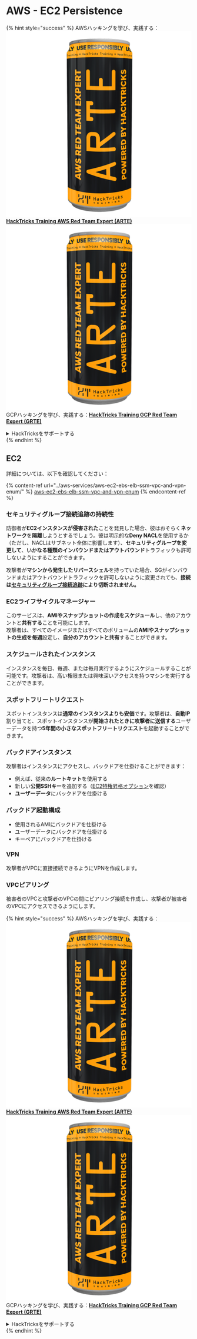 # AWS - EC2 Persistence

{% hint style="success" %}
AWSハッキングを学び、実践する：<img src="../../../.gitbook/assets/image (1) (1) (1).png" alt="" data-size="line">[**HackTricks Training AWS Red Team Expert (ARTE)**](https://training.hacktricks.xyz/courses/arte)<img src="../../../.gitbook/assets/image (1) (1) (1).png" alt="" data-size="line">\
GCPハッキングを学び、実践する：<img src="../../../.gitbook/assets/image (2).png" alt="" data-size="line">[**HackTricks Training GCP Red Team Expert (GRTE)**<img src="../../../.gitbook/assets/image (2).png" alt="" data-size="line">](https://training.hacktricks.xyz/courses/grte)

<details>

<summary>HackTricksをサポートする</summary>

* [**サブスクリプションプラン**](https://github.com/sponsors/carlospolop)を確認してください！
* **💬 [**Discordグループ**](https://discord.gg/hRep4RUj7f)または[**Telegramグループ**](https://t.me/peass)に参加するか、**Twitter** 🐦 [**@hacktricks\_live**](https://twitter.com/hacktricks_live)**をフォローしてください。**
* **[**HackTricks**](https://github.com/carlospolop/hacktricks)および[**HackTricks Cloud**](https://github.com/carlospolop/hacktricks-cloud)のGitHubリポジトリにPRを提出してハッキングトリックを共有してください。**

</details>
{% endhint %}

## EC2

詳細については、以下を確認してください：

{% content-ref url="../aws-services/aws-ec2-ebs-elb-ssm-vpc-and-vpn-enum/" %}
[aws-ec2-ebs-elb-ssm-vpc-and-vpn-enum](../aws-services/aws-ec2-ebs-elb-ssm-vpc-and-vpn-enum/)
{% endcontent-ref %}

### セキュリティグループ接続追跡の持続性

防御者が**EC2インスタンスが侵害された**ことを発見した場合、彼はおそらく**ネットワーク**を**隔離**しようとするでしょう。彼は明示的な**Deny NACL**を使用するか（ただし、NACLはサブネット全体に影響します）、**セキュリティグループを変更して**、**いかなる種類のインバウンドまたはアウトバウンド**トラフィックも許可しないようにすることができます。

攻撃者が**マシンから発生したリバースシェル**を持っていた場合、SGがインバウンドまたはアウトバウンドトラフィックを許可しないように変更されても、**接続は**[**セキュリティグループ接続追跡**](https://docs.aws.amazon.com/AWSEC2/latest/UserGuide/security-group-connection-tracking.html)**により切断されません。**

### EC2ライフサイクルマネージャー

このサービスは、**AMIやスナップショットの作成をスケジュール**し、他のアカウントと**共有する**ことを可能にします。\
攻撃者は、すべてのイメージまたはすべてのボリュームの**AMIやスナップショットの生成を毎週**設定し、**自分のアカウントと共有**することができます。

### スケジュールされたインスタンス

インスタンスを毎日、毎週、または毎月実行するようにスケジュールすることが可能です。攻撃者は、高い権限または興味深いアクセスを持つマシンを実行することができます。

### スポットフリートリクエスト

スポットインスタンスは**通常のインスタンスよりも安価**です。攻撃者は、**自動IP**割り当てと、スポットインスタンスが**開始されたときに攻撃者に送信する**ユーザーデータを持つ**5年間の小さなスポットフリートリクエスト**を起動することができます。

### バックドアインスタンス

攻撃者はインスタンスにアクセスし、バックドアを仕掛けることができます：

* 例えば、従来の**ルートキット**を使用する
* 新しい**公開SSHキー**を追加する（[EC2特権昇格オプション](../aws-privilege-escalation/aws-ec2-privesc.md)を確認）
* **ユーザーデータ**にバックドアを仕掛ける

### **バックドア起動構成**

* 使用されるAMIにバックドアを仕掛ける
* ユーザーデータにバックドアを仕掛ける
* キーペアにバックドアを仕掛ける

### VPN

攻撃者がVPCに直接接続できるようにVPNを作成します。

### VPCピアリング

被害者のVPCと攻撃者のVPCの間にピアリング接続を作成し、攻撃者が被害者のVPCにアクセスできるようにします。

{% hint style="success" %}
AWSハッキングを学び、実践する：<img src="../../../.gitbook/assets/image (1) (1) (1).png" alt="" data-size="line">[**HackTricks Training AWS Red Team Expert (ARTE)**](https://training.hacktricks.xyz/courses/arte)<img src="../../../.gitbook/assets/image (1) (1) (1).png" alt="" data-size="line">\
GCPハッキングを学び、実践する：<img src="../../../.gitbook/assets/image (2).png" alt="" data-size="line">[**HackTricks Training GCP Red Team Expert (GRTE)**<img src="../../../.gitbook/assets/image (2).png" alt="" data-size="line">](https://training.hacktricks.xyz/courses/grte)

<details>

<summary>HackTricksをサポートする</summary>

* [**サブスクリプションプラン**](https://github.com/sponsors/carlospolop)を確認してください！
* **💬 [**Discordグループ**](https://discord.gg/hRep4RUj7f)または[**Telegramグループ**](https://t.me/peass)に参加するか、**Twitter** 🐦 [**@hacktricks\_live**](https://twitter.com/hacktricks_live)**をフォローしてください。**
* **[**HackTricks**](https://github.com/carlospolop/hacktricks)および[**HackTricks Cloud**](https://github.com/carlospolop/hacktricks-cloud)のGitHubリポジトリにPRを提出してハッキングトリックを共有してください。**

</details>
{% endhint %}
